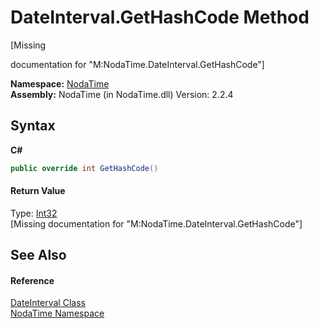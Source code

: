 # DateInterval.GetHashCode Method 
 

\[Missing <summary> documentation for "M:NodaTime.DateInterval.GetHashCode"\]

**Namespace:**&nbsp;<a href="N_NodaTime">NodaTime</a><br />**Assembly:**&nbsp;NodaTime (in NodaTime.dll) Version: 2.2.4

## Syntax

**C#**<br />
``` C#
public override int GetHashCode()
```


#### Return Value
Type: <a href="http://msdn2.microsoft.com/en-us/library/td2s409d" target="_blank">Int32</a><br />\[Missing <returns> documentation for "M:NodaTime.DateInterval.GetHashCode"\]

## See Also


#### Reference
<a href="T_NodaTime_DateInterval">DateInterval Class</a><br /><a href="N_NodaTime">NodaTime Namespace</a><br />